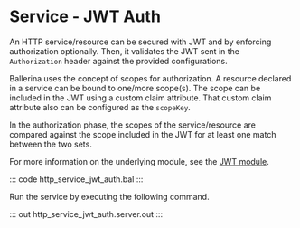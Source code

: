 # Service - JWT Auth

An HTTP service/resource can be secured with JWT and by enforcing authorization optionally. Then, it validates the JWT sent in the `Authorization` header against the provided configurations.

Ballerina uses the concept of scopes for authorization. A resource declared in a service can be bound to one/more scope(s). The scope can be included in the JWT using a custom claim attribute. That custom claim attribute also can be configured as the `scopeKey`.

In the authorization phase, the scopes of the service/resource are compared against the scope included in the JWT for at least one match between the two sets.

For more information on the underlying module, see the [JWT module](https://lib.ballerina.io/ballerina/jwt/latest/).

::: code http_service_jwt_auth.bal :::

Run the service by executing the following command.

::: out http_service_jwt_auth.server.out :::
